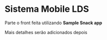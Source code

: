 # Sistema Mobile LDS

Parte o front feita utilizando **Sample Snack app**

Mais detalhes serão adicionados depois
